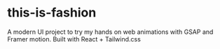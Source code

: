 # this-is-fashion
A modern UI project to try my hands on web animations with GSAP and Framer motion. Built with React + Tailwind.css
